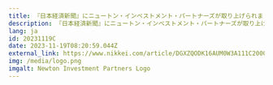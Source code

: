 ```yaml
---
title: 『日本経済新聞』にニュートン・インベストメント・パートナーズが取り上げられました– 日本株、24年課題は「倍率」　 PBR1倍割れの気づき
description: 『日本経済新聞』にニュートン・インベストメント・パートナーズが取り上げられました– 日本株、24年課題は「倍率」　 PBR1倍割れの気づき
lang: ja
id: 20231119C
date: 2023-11-19T08:20:59.044Z
external_link: https://www.nikkei.com/article/DGXZQODK16AUM0W3A111C2000000/
img: /media/logo.png
imgalt: Newton Investment Partners Logo
---
```

